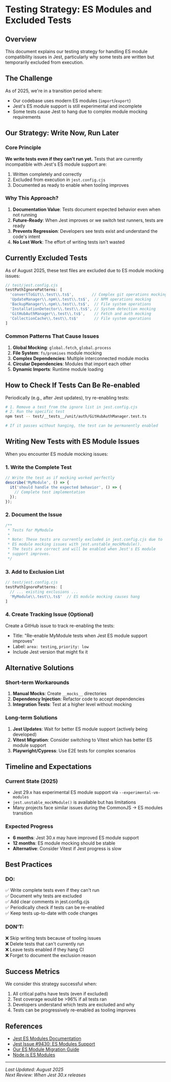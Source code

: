 # Testing Strategy: ES Modules and Excluded Tests

## Overview

This document explains our testing strategy for handling ES module compatibility issues in Jest, particularly why some tests are written but temporarily excluded from execution.

## The Challenge

As of 2025, we're in a transition period where:
- Our codebase uses modern ES modules (`import`/`export`)
- Jest's ES module support is still experimental and incomplete
- Some tests cause Jest to hang due to complex module mocking requirements

## Our Strategy: Write Now, Run Later

### Core Principle
**We write tests even if they can't run yet.** Tests that are currently incompatible with Jest's ES module support are:
1. Written completely and correctly
2. Excluded from execution in `jest.config.cjs`
3. Documented as ready to enable when tooling improves

### Why This Approach?

1. **Documentation Value**: Tests document expected behavior even when not running
2. **Future-Ready**: When Jest improves or we switch test runners, tests are ready
3. **Prevents Regression**: Developers see tests exist and understand the code's intent
4. **No Lost Work**: The effort of writing tests isn't wasted

## Currently Excluded Tests

As of August 2025, these test files are excluded due to ES module mocking issues:

```javascript
// test/jest.config.cjs
testPathIgnorePatterns: [
  'convertToGit\\.test\\.ts$',        // Complex git operations mocking
  'UpdateManager\\.npm\\.test\\.ts$',  // NPM operations mocking
  'BackupManager\\.npm\\.test\\.ts$',  // File system operations
  'InstallationDetector\\.test\\.ts$', // System detection mocking
  'GitHubAuthManager\\.test\\.ts$',    // Fetch and auth mocking
  'CollectionCache\\.test\\.ts$'       // File system operations
]
```

### Common Patterns That Cause Issues

1. **Global Mocking**: `global.fetch`, `global.process`
2. **File System**: `fs/promises` module mocking
3. **Complex Dependencies**: Multiple interconnected module mocks
4. **Circular Dependencies**: Modules that import each other
5. **Dynamic Imports**: Runtime module loading

## How to Check If Tests Can Be Re-enabled

Periodically (e.g., after Jest updates), try re-enabling tests:

```bash
# 1. Remove a test from the ignore list in jest.config.cjs
# 2. Run the specific test
npm test -- test/__tests__/unit/auth/GitHubAuthManager.test.ts

# If it passes without hanging, the test can be permanently enabled
```

## Writing New Tests with ES Module Issues

When you encounter ES module mocking issues:

### 1. Write the Complete Test
```typescript
// Write the test as if mocking worked perfectly
describe('MyModule', () => {
  it('should handle the expected behavior', () => {
    // Complete test implementation
  });
});
```

### 2. Document the Issue
```typescript
/**
 * Tests for MyModule
 * 
 * Note: These tests are currently excluded in jest.config.cjs due to
 * ES module mocking issues with jest.unstable_mockModule().
 * The tests are correct and will be enabled when Jest's ES module
 * support improves.
 */
```

### 3. Add to Exclusion List
```javascript
// test/jest.config.cjs
testPathIgnorePatterns: [
  // ... existing exclusions ...
  'MyModule\\.test\\.ts$'  // ES module mocking causes hang
]
```

### 4. Create Tracking Issue (Optional)
Create a GitHub issue to track re-enabling the tests:
- Title: "Re-enable MyModule tests when Jest ES module support improves"
- Label: `area: testing`, `priority: low`
- Include Jest version that might fix it

## Alternative Solutions

### Short-term Workarounds
1. **Manual Mocks**: Create `__mocks__` directories
2. **Dependency Injection**: Refactor code to accept dependencies
3. **Integration Tests**: Test at a higher level without mocking

### Long-term Solutions
1. **Jest Updates**: Wait for better ES module support (actively being developed)
2. **Vitest Migration**: Consider switching to Vitest which has better ES module support
3. **Playwright/Cypress**: Use E2E tests for complex scenarios

## Timeline and Expectations

### Current State (2025)
- Jest 29.x has experimental ES module support via `--experimental-vm-modules`
- `jest.unstable_mockModule()` is available but has limitations
- Many projects face similar issues during the CommonJS → ES modules transition

### Expected Progress
- **6 months**: Jest 30.x may have improved ES module support
- **12 months**: ES module mocking should be stable
- **Alternative**: Consider Vitest if Jest progress is slow

## Best Practices

### DO:
✅ Write complete tests even if they can't run  
✅ Document why tests are excluded  
✅ Add clear comments in jest.config.cjs  
✅ Periodically check if tests can be re-enabled  
✅ Keep tests up-to-date with code changes  

### DON'T:
❌ Skip writing tests because of tooling issues  
❌ Delete tests that can't currently run  
❌ Leave tests enabled if they hang CI  
❌ Forget to document the exclusion reason  

## Success Metrics

We consider this strategy successful when:
1. All critical paths have tests (even if excluded)
2. Test coverage would be >96% if all tests ran
3. Developers understand which tests are excluded and why
4. Tests can be progressively re-enabled as tooling improves

## References

- [Jest ES Modules Documentation](https://jestjs.io/docs/ecmascript-modules)
- [Jest Issue #9430: ES Modules Support](https://github.com/facebook/jest/issues/9430)
- [Our ES Module Migration Guide](./ENSEMBLE_JEST_MOCK_FIX_GUIDE.md)
- [Node.js ES Modules](https://nodejs.org/api/esm.html)

---

*Last Updated: August 2025*  
*Next Review: When Jest 30.x releases*
